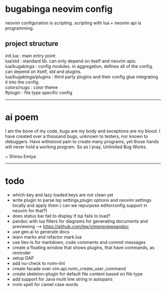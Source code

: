 # bugabinga neovim config

neovim configuration is scripting.
scripting with lua + neovim api is programming.

## project structure

init.lua
: main entry point
\
lua/std
: standard lib. can only depend on itself and neovim apis.
\
lua/bugabinga
: config modules. in aggregation, defines all of the config. can depend on itself, std and plugins.
\
lua/bugabinga/plugins
: third party plugins and their config glue integrating it into the config.
\
colors/nugu
: color theme
\
ftplugin
: file type specific config

----------

# ai poem

I am the bone of my code, bugs are my body and exceptions are my blood.
I have created over a thousand bugs, unknown to testers, nor known to debuggers.
Have withstood pain to create many programs, yet those hands will never hold a working program.
So as I pray, Unlimited Bug Works.

~ Shirou Emiya

---------

# todo

* which-key and lazy loaded keys are not clean yet
* write plugin to parse lsp settings,plugin options and neovim settings locally and apply them ( can we repurpose editorconfig support in neovim for that?)
* does status bar fail to display if lsp fails to load?
* pandoc with lua filters for diagrams for generating documents and previewing --> https://github.com/tex/vimpreviewpandoc
* use gen.ai to generate docs
* learn marks and refactor mark.lua
* use ltex-ls for markdown, code comments and commit messages
* create a floating window that shows plugins, that have commands, as reminder
* setup DAP
* add nu-check to nvim-lint
* create facade over vim.api.nvim_create_user_command
* create skeleton-plugin for default file content based on file type
* add support for Java multi line string in autopairs
* nvim spell for camel case words
